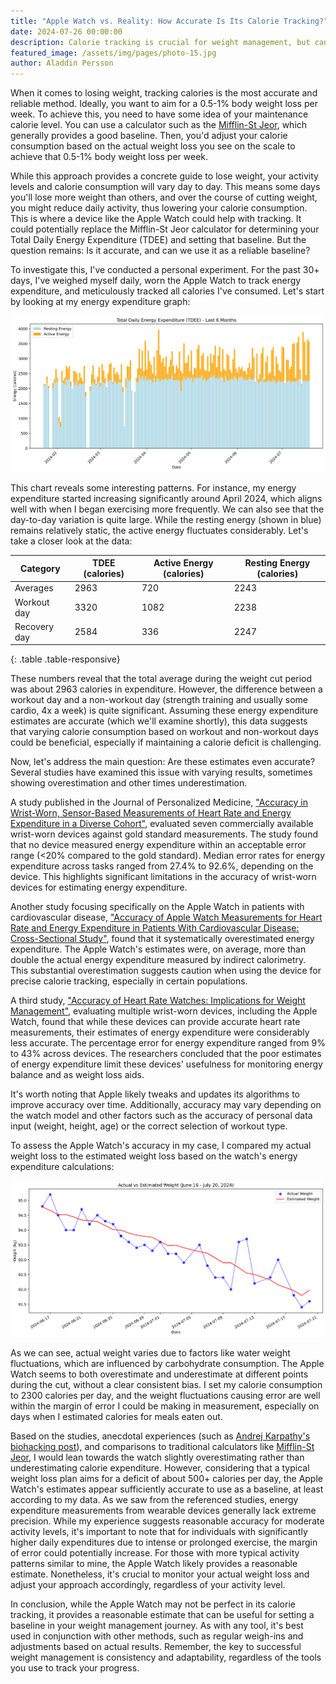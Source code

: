 ```yaml
---
title: "Apple Watch vs. Reality: How Accurate Is Its Calorie Tracking?"
date: 2024-07-26 00:00:00
description: Calorie tracking is crucial for weight management, but can the Apple Watch be trusted to set your baseline?
featured_image: /assets/img/pages/photo-15.jpg
author: Aladdin Persson
---
```


When it comes to losing weight, tracking calories is the most accurate and reliable method. Ideally, you want to aim for a 0.5-1% body weight loss per week. To achieve this, you need to have some idea of your maintenance calorie level. You can use a calculator such as the [Mifflin-St Jeor](https://www.freedieting.com/calorie-calculator), which generally provides a good baseline. Then, you'd adjust your calorie consumption based on the actual weight loss you see on the scale to achieve that 0.5-1% body weight loss per week.

While this approach provides a concrete guide to lose weight, your activity levels and calorie consumption will vary day to day. This means some days you'll lose more weight than others, and over the course of cutting weight, you might reduce daily activity, thus lowering your calorie consumption. This is where a device like the Apple Watch could help with tracking. It could potentially replace the Mifflin-St Jeor calculator for determining your Total Daily Energy Expenditure (TDEE) and setting that baseline. But the question remains: Is it accurate, and can we use it as a reliable baseline?

To investigate this, I've conducted a personal experiment. For the past 30+ days, I've weighed myself daily, worn the Apple Watch to track energy expenditure, and meticulously tracked all calories I've consumed. Let's start by looking at my energy expenditure graph:

[![TDEE Chart](../assets/img/blog/apple-watch-tdee/tdee_chart.png)](../assets/img/blog/apple-watch-tdee/tdee_chart.png "Click to view full size")

This chart reveals some interesting patterns. For instance, my energy expenditure started increasing significantly around April 2024, which aligns well with when I began exercising more frequently. We can also see that the day-to-day variation is quite large. While the resting energy (shown in blue) remains relatively static, the active energy fluctuates considerably. Let's take a closer look at the data:

| Category     | TDEE (calories) | Active Energy (calories) | Resting Energy (calories) |
|--------------|-----------------|--------------------------|---------------------------|
| Averages     | 2963            | 720                      | 2243                      |
| Workout day  | 3320            | 1082                     | 2238                      |
| Recovery day | 2584            | 336                      | 2247                      |
{: .table .table-responsive}

These numbers reveal that the total average during the weight cut period was about 2963 calories in expenditure. However, the difference between a workout day and a non-workout day (strength training and usually some cardio, 4x a week) is quite significant. Assuming these energy expenditure estimates are accurate (which we'll examine shortly), this data suggests that varying calorie consumption based on workout and non-workout days could be beneficial, especially if maintaining a calorie deficit is challenging.

Now, let's address the main question: Are these estimates even accurate? Several studies have examined this issue with varying results, sometimes showing overestimation and other times underestimation.

A study published in the Journal of Personalized Medicine, ["Accuracy in Wrist-Worn, Sensor-Based Measurements of Heart Rate and Energy Expenditure in a Diverse Cohort"](https://www.mdpi.com/2075-4426/7/2/3), evaluated seven commercially available wrist-worn devices against gold standard measurements. The study found that no device measured energy expenditure within an acceptable error range (<20% compared to the gold standard). Median error rates for energy expenditure across tasks ranged from 27.4% to 92.6%, depending on the device. This highlights significant limitations in the accuracy of wrist-worn devices for estimating energy expenditure.

Another study focusing specifically on the Apple Watch in patients with cardiovascular disease, ["Accuracy of Apple Watch Measurements for Heart Rate and Energy Expenditure in Patients With Cardiovascular Disease: Cross-Sectional Study"](https://www.ncbi.nlm.nih.gov/pmc/articles/PMC6444219/), found that it systematically overestimated energy expenditure. The Apple Watch's estimates were, on average, more than double the actual energy expenditure measured by indirect calorimetry. This substantial overestimation suggests caution when using the device for precise calorie tracking, especially in certain populations.

A third study, ["Accuracy of Heart Rate Watches: Implications for Weight Management"](https://www.ncbi.nlm.nih.gov/pmc/articles/PMC4883747/), evaluating multiple wrist-worn devices, including the Apple Watch, found that while these devices can provide accurate heart rate measurements, their estimates of energy expenditure were considerably less accurate. The percentage error for energy expenditure ranged from 9% to 43% across devices. The researchers concluded that the poor estimates of energy expenditure limit these devices' usefulness for monitoring energy balance and as weight loss aids.

It's worth noting that Apple likely tweaks and updates its algorithms to improve accuracy over time. Additionally, accuracy may vary depending on the watch model and other factors such as the accuracy of personal data input (weight, height, age) or the correct selection of workout type.

To assess the Apple Watch's accuracy in my case, I compared my actual weight loss to the estimated weight loss based on the watch's energy expenditure calculations:

[![TDEE Chart](../assets/img/blog/apple-watch-tdee/actual_vs_estimated_weight.png)](../assets/img/blog/apple-watch-tdee/actual_vs_estimated_weight.png "Click to view full size")

As we can see, actual weight varies due to factors like water weight fluctuations, which are influenced by carbohydrate consumption. The Apple Watch seems to both overestimate and underestimate at different points during the cut, without a clear consistent bias. I set my calorie consumption to 2300 calories per day, and the weight fluctuations causing error are well within the margin of error I could be making in measurement, especially on days when I estimated calories for meals eaten out.

Based on the studies, anecdotal experiences (such as [Andrej Karpathy's biohacking post](https://karpathy.github.io/2020/06/11/biohacking-lite/)), and comparisons to traditional calculators like [Mifflin-St Jeor](https://www.freedieting.com/calorie-calculator), I would lean towards the watch slightly overestimating rather than underestimating calorie expenditure. However, considering that a typical weight loss plan aims for a deficit of about 500+ calories per day, the Apple Watch's estimates appear sufficiently accurate to use as a baseline, at least according to my data. As we saw from the referenced studies, energy expenditure measurements from wearable devices generally lack extreme precision. While my experience suggests reasonable accuracy for moderate activity levels, it's important to note that for individuals with significantly higher daily expenditures due to intense or prolonged exercise, the margin of error could potentially increase. For those with more typical activity patterns similar to mine, the Apple Watch likely provides a reasonable estimate. Nonetheless, it's crucial to monitor your actual weight loss and adjust your approach accordingly, regardless of your activity level.

In conclusion, while the Apple Watch may not be perfect in its calorie tracking, it provides a reasonable estimate that can be useful for setting a baseline in your weight management journey. As with any tool, it's best used in conjunction with other methods, such as regular weigh-ins and adjustments based on actual results. Remember, the key to successful weight management is consistency and adaptability, regardless of the tools you use to track your progress.